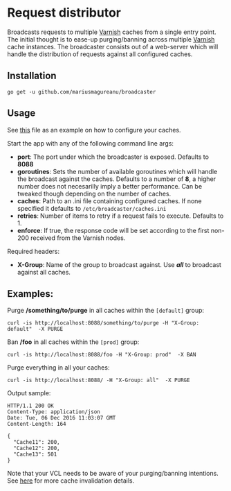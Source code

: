 # Request distributor
Broadcasts requests to multiple [Varnish](<https://www.varnish-cache.org/>) caches from a single entry point.
The initial thought is to ease-up purging/banning across multiple [Varnish](<https://www.varnish-cache.org/>) cache instances.
The broadcaster consists out of a web-server which will handle the distribution of requests against all configured caches.

## Installation

    go get -u github.com/mariusmagureanu/broadcaster

## Usage 

See [this](caches.ini) file as an example on how to configure your caches.

Start the app with any of the following command line args:

  - **port**: The port under which the broadcaster is exposed. Defaults to **8088**
  - **goroutines**: Sets the number of available goroutines which will handle the broadcast against the caches. Defaults to a number of **8**, a higher number does not necesarilly imply a better performance. Can be tweaked though depending on the number of caches.
  - **caches**: Path to an .ini file containing configured caches. If none specified it defaults to ```/etc/broadcaster/caches.ini```
  - **retries**: Number of items to retry if a request fails to execute. Defaults to 1.
  - **enforce**: If true, the response code will be set according to the first non-200 received from the Varnish nodes.
  
Required headers:

   - **X-Group**: Name of the group to broadcast against. Use ***all*** to broadcast against all caches.


## Examples:

Purge **/something/to/purge** in all caches within the ``[default]`` group:
```
curl -is http://localhost:8088/something/to/purge -H "X-Group: default"  -X PURGE
```

Ban **/foo** in all caches within the ``[prod]`` group:
```
curl -is http://localhost:8088/foo -H "X-Group: prod"  -X BAN
```

Purge everything in all your caches:
```
curl -is http://localhost:8088/ -H "X-Group: all"  -X PURGE
```

Output sample:
```
HTTP/1.1 200 OK
Content-Type: application/json
Date: Tue, 06 Dec 2016 11:03:07 GMT
Content-Length: 164

{
  "Cache11": 200,
  "Cache12": 200,
  "Cache13": 501
}
```

Note that your VCL needs to be aware of your purging/banning intentions. See [here](https://www.varnish-cache.org/docs/trunk/users-guide/purging.html) for more cache invalidation details.
